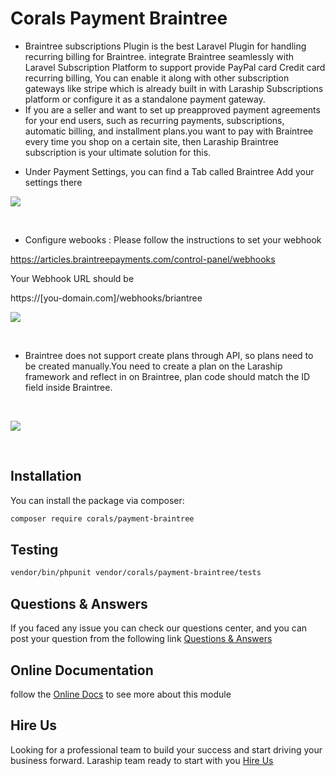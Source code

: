 # Corals Payment Braintree
* Braintree subscriptions Plugin is the best Laravel Plugin for handling recurring billing for Braintree. integrate Braintree seamlessly with Laravel Subscription Platform to support provide PayPal card Credit card recurring billing, You can enable it along with other subscription gateways like stripe which is already built in with Laraship Subscriptions platform or configure it as a standalone payment gateway.
* If you are a seller and want to set up preapproved payment agreements for your end users, such as recurring payments, subscriptions, automatic billing, and installment plans.you want to pay with Braintree every time you shop on a certain site, then Laraship Braintree subscription is your ultimate solution for this.

- Under  Payment Settings, you can find a Tab called Braintree Add your settings there

<p><img src="https://www.laraship.com/wp-content/uploads/2018/02/image003.png"></p>
<p>&nbsp;</p>

- Configure webooks : Please follow the instructions to set your webhook

https://articles.braintreepayments.com/control-panel/webhooks

Your Webhook URL should be

https://[you-domain.com]/webhooks/briantree

<p><img src="https://www.laraship.com/wp-content/uploads/2018/02/image005.png"></p>
<p>&nbsp;</p>

- Braintree does not support create plans through API, so plans need to be created manually.You need to create a plan on the Laraship framework and reflect in on Braintree, plan code should match the ID field inside Braintree.

<p>&nbsp;</p>
<p><img src="https://www.laraship.com/wp-content/uploads/2018/02/image007.png"></p>
<p>&nbsp;</p>

## Installation

You can install the package via composer:

```bash
composer require corals/payment-braintree
```

## Testing

```bash
vendor/bin/phpunit vendor/corals/payment-braintree/tests 
```
## Questions & Answers
If you faced any issue you can check our questions center, and you can post your question from the following link
[Questions & Answers](https://www.laraship.com/laraship-questions/)  

## Online Documentation 
follow the [Online Docs](https://www.laraship.com/docs/laraship/payment-modules/braintree-configuration/) to see more about this module 

## Hire Us
Looking for a professional team to build your success and start driving your business forward.
Laraship team ready to start with you [Hire Us](https://www.laraship.com/contact)
